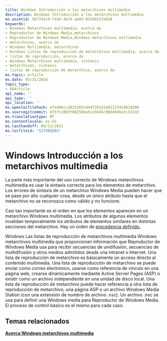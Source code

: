 ```yaml
---
title: Windows Introducción a los metarchivos multimedia
description: Windows Introducción a los metarchivos multimedia
ms.assetid: 5b7742c0-f416-4bf4-ae03-9554b51fe620
keywords:
- Windows Metarchivos multimedia, acerca de
- Reproductor de Windows Media,metarchivos
- Reproductor de Windows Media,Windows metarchivos multimedia
- metarchivos, acerca de
- Windows Multimedia, metarchivos
- Windows Listas de reproducción de metarchivos multimedia, acerca de
- listas de reproducción, acerca de
- Windows Metarchivos multimedia, sintaxis
- metarchivos, sintaxis
- listas de reproducción de metarchivo, acerca de
ms.topic: article
ms.date: 05/31/2018
topic_type:
- kbArticle
api_name: ''
api_type: ''
api_location: ''
ms.openlocfilehash: e7ed86cca023103c044f28141e0212542d83d200
ms.sourcegitcommit: d75fc10b9f0825bbe5ce5045c90d4045e3c53243
ms.translationtype: MT
ms.contentlocale: es-ES
ms.lasthandoff: 09/13/2021
ms.locfileid: "127568201"
---
```

# <a name="windows-media-metafiles-overview"></a>Windows Introducción a los metarchivos multimedia

La parte más importante del uso correcto de Windows metarchivos multimedia es usar la sintaxis correcta para los elementos de metarchivo. Los errores de sintaxis de un metarchivo Windows Media pueden hacer que se pase por alto cualquier cosa, desde un único atributo hasta que el metarchivo no se reconozca como válido y no funcione.

Casi tan importante es el orden en que los elementos aparecen en un metarchivo Windows multimedia. Los atributos de algunos elementos invalidan temporalmente los atributos de elementos similares en distintas secciones del metarchivo. Hay un orden de [precedencia definido.](order-of-precedence.md)

Windows Las listas de reproducción de metarchivos multimedia Windows metarchivos multimedia que proporcionan información que Reproductor de Windows Media usa para recibir secuencias de unidifusión, secuencias de multidifusión y otros medios admitidos desde una intranet o Internet. Una lista de reproducción de metarchivo es básicamente un acceso directo al contenido multimedia. Una lista de reproducción de metarchivo se puede enviar como correo electrónico, usarse como referencia de vínculo en una página web, crearse dinámicamente mediante Active Server Pages (ASP) o existir como un archivo independiente en una unidad de disco local. Una lista de reproducción de metarchivo puede hacer referencia a otra lista de reproducción de metarchivo, una página ASP o un archivo Windows Media Station (con una extensión de nombre de archivo .nsc). Un archivo .nsc se usa para definir una Windows media para Reproductor de Windows Media. El proceso de control básico es el mismo para cada caso.

## <a name="related-topics"></a>Temas relacionados

<dl> <dt>

[**Acerca Windows metarchivos multimedia**](about-windows-media-metafiles.md)
</dt> </dl>

 

 




